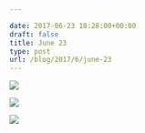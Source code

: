 ```yaml
---

date: 2017-06-23 18:28:00+00:00
draft: false
title: June 23
type: post
url: /blog/2017/6/june-23
---
```




  
   ![](/images/2017-06-23-20176june-23/IMG_1446.jpg)

  

  
   ![](/images/2017-06-23-20176june-23/IMG_1448.jpg)

  

  
   ![](/images/2017-06-23-20176june-23/IMG_1450.jpg)

  



